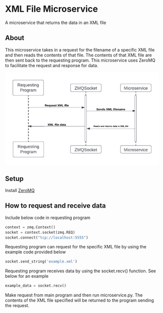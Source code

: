 # XML File Microservice

A microservice that returns the data in an XML file

## About

This microservice takes in a request for the filename of a specific XML file and then reads the contents of that file.
The contents of that XML file are then sent back to the requesting program. This microservice uses ZeroMQ to facilitate
the request and response for data.

![UML Sequence Diagram](https://github.com/tevin-voong/XML-Microservice/blob/main/Microservice%20UML%20Diagram.png)

## Setup

Install [ZeroMQ](https://zeromq.org/languages/python/)

## How to request and receive data

Include below code in requesting program

```python
context = zmq.Context()
socket = context.socket(zmq.REQ)
socket.connect("tcp://localhost:5555")
```

Requesting program can request for the specific XML file by using the example code provided below
```python
socket.send_string('example.xml')
```

Requesting program receives data by using the socket.recv() function. See below for an example
```python
example_data = socket.recv()
```

Make request from main program and then run microservice.py. The contents of the XML file specified will be returned to the program sending the request.